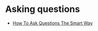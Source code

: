 # Asking questions

- [How To Ask Questions The Smart Way](http://www.catb.org/~esr/faqs/smart-questions.html)
